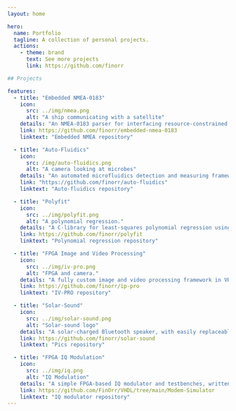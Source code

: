 ```yaml
---
layout: home

hero:
  name: Portfolio
  tagline: A collection of personal projects.
  actions:
    - theme: brand
      text: See more projects
      link: https://github.com/finorr

## Projects

features:
  - title: "Embedded NMEA-0183"
    icon:
      src: ../img/nmea.png
      alt: "A ship communicating with a satellite"
    details: "An NMEA-0183 parser for interfacing resource-constrained systems to marine digital interfaces."
    link: https://github.com/finorr/embedded-nmea-0183
    linktext: "Embedded NMEA repository"

  - title: "Auto-Fluidics"
    icon:
      src: /img/auto-fluidics.png
      alt: "A camera looking at microbes"
    details: "An automated microfluidics detection and measuring framework using computer vision."
    link: "https://github.com/finorr/auto-fluidics"
    linktext: "Auto-fluidics repository"

  - title: "Polyfit"
    icon:
      src: ../img/polyfit.png
      alt: "A polynomial regression."
    details: "A C-library for least-squares polynomial regression using Gaussian elimination. Data goes it, fitted curve comes out."
    link: https://github.com/finorr/polyfit
    linktext: "Polynomial regression repository"

  - title: "FPGA Image and Video Processing"
    icon:
      src: ../img/iv-pro.png
      alt: "FPGA and camera."
    details: "A fully custom image and video processing framework in VHDL, built without using any existing IP."
    link: https://github.com/finorr/ip-pro
    linktext: "IV-PRO repository"

  - title: "Solar-Sound"
    icon:
      src: ../img/solar-sound.png
      alt: "Solar-sound logo"
    details: "A solar-charged Bluetooth speaker, with easily replaceable AA-batteries."
    link: https://github.com/finorr/solar-sound
    linktext: "Pics repository"

  - title: "FPGA IQ Modulation"
    icon:
      src: ../img/iq.png
      alt: "IQ Modulation"
    details: "A simple FPGA-based IQ modulator and testbenches, written in VHDL."
    link: https://github.com/FinOrr/VHDL/tree/main/Modem-Simulator
    linktext: "IQ modulator repository"
---
```


